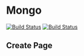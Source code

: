 # Mongo

[![Build Status](https://travis-ci.org/SevenFresh/mango.svg?branch=master)](https://travis-ci.org/SevenFresh/mango)
[![Build Status](https://dev.azure.com/sevenfresh/mango/_apis/build/status/SevenFresh.mango?branchName=master)](https://dev.azure.com/sevenfresh/mango/_build/latest?definitionId=1&branchName=master)

## Create Page

